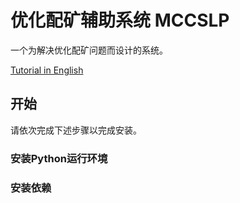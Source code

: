 # 优化配矿辅助系统 MCCSLP

一个为解决优化配矿问题而设计的系统。

[Tutorial in English](./README.md)

## 开始

请依次完成下述步骤以完成安装。

### 安装Python运行环境

### 安装依赖